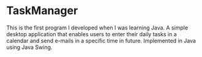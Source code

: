 # TaskManager
This is the first program I developed when I was learning Java.
A simple desktop application that enables users to enter their daily tasks in a calendar and send e-mails in a specific time in future. Implemented in Java using Java Swing.
